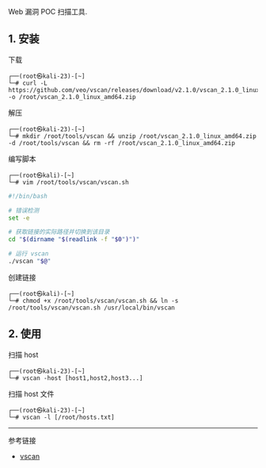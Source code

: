 Web 漏洞 POC 扫描工具.

## 1. 安装

下载

```
┌──(root㉿kali-23)-[~]
└─# curl -L https://github.com/veo/vscan/releases/download/v2.1.0/vscan_2.1.0_linux_amd64.zip -o /root/vscan_2.1.0_linux_amd64.zip
```

解压

```
┌──(root㉿kali-23)-[~]
└─# mkdir /root/tools/vscan && unzip /root/vscan_2.1.0_linux_amd64.zip -d /root/tools/vscan && rm -rf /root/vscan_2.1.0_linux_amd64.zip
```

编写脚本

```
┌──(root㉿kali)-[~]
└─# vim /root/tools/vscan/vscan.sh
```

```sh
#!/bin/bash

# 错误检测
set -e

# 获取链接的实际路径并切换到该目录
cd "$(dirname "$(readlink -f "$0")")"

# 运行 vscan
./vscan "$@"
```

创建链接

```
┌──(root㉿kali)-[~]
└─# chmod +x /root/tools/vscan/vscan.sh && ln -s /root/tools/vscan/vscan.sh /usr/local/bin/vscan
```

## 2. 使用

扫描 host

```shell
┌──(root㉿kali-23)-[~]
└─# vscan -host [host1,host2,host3...]
```

扫描 host 文件

```
┌──(root㉿kali-23)-[~]
└─# vscan -l [/root/hosts.txt]
```

---

参考链接

- [vscan](https://github.com/veo/vscan)
